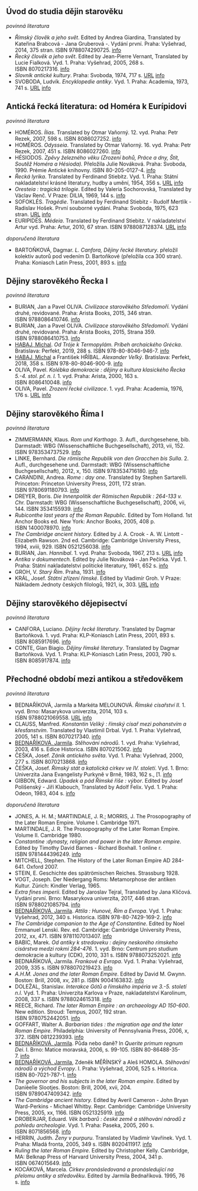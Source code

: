 


## Úvod do studia dějin starověku

_povinná literatura_
- _Římský člověk a jeho svět_. Edited by Andrea Giardina, Translated by Kateřina Brabcová - Jana Gruberová -. Vydání první. Praha: Vyšehrad, 2014, 375 stran. ISBN 9788074290725. [info](https://is.muni.cz/publication/1204658?lang=cs)
- _Řecký člověk a jeho svět_. Edited by Jean-Pierre Vernant, Translated by Lucie Fialková. Vyd. 1. Praha: Vyšehrad, 2005, 268 s. ISBN 8070217316. [info](https://is.muni.cz/publication/673705?lang=cs)
- _Slovník antické kultury_. Praha: Svoboda, 1974, 717 s. [URL](http://www.ndk.cz/) [info](https://is.muni.cz/publication/143110?lang=cs)
- SVOBODA, Ludvík. _Encyklopedie antiky_. Vyd. 1. Praha: Academia, 1973, 741 s. [URL](http://www.ndk.cz/) [info](https://is.muni.cz/publication/148397?lang=cs)


## Antická řecká literatura: od Homéra k Eurípidovi

_povinná literatura_
- HOMÉROS. _Ílias_. Translated by Otmar Vaňorný. 12. vyd. Praha: Petr Rezek, 2007, 598 s. ISBN 8086027252. [info](https://is.muni.cz/publication/824500?lang=cs)
- HOMÉROS. _Odysseia_. Translated by Otmar Vaňorný. 16. vyd. Praha: Petr Rezek, 2007, 451 s. ISBN 8086027260. [info](https://is.muni.cz/publication/824501?lang=cs)
- HÉSIODOS. _Zpěvy železného věku (Zrození bohů, Práce a dny, Štít, Soutěž Homéra a Hésioda)._ Přeložila Julie Nováková. Praha: Svoboda, 1990. Prémie Antické knihovny. ISBN 80-205-0127-4. [info](https://is.muni.cz/publication/591566?lang=cs)
- _Řecká lyrika_. Translated by Ferdinand Stiebitz. Vyd. 1. Praha: Státní nakladatelství krásné literatury, hudby a umění, 1954, 356 s. [URL](http://www.ndk.cz/) [info](https://is.muni.cz/publication/158735?lang=cs)
- _Oresteia : tragická trilogie_. Edited by Valeria Sochorovská, Translated by Václav Renč. V Praze: DILIA, 1969, 144 s. [info](https://is.muni.cz/publication/506118?lang=cs)
- SOFOKLÉS. _Tragédie_. Translated by Ferdinand Stiebitz - Rudolf Mertlík - Radislav Hošek. První souborné vydání. Praha: Svoboda, 1975, 623 stran. [URL](http://www.ndk.cz/) [info](https://is.muni.cz/publication/310078?lang=cs)
- EURIPIDÉS. _Médeia_. Translated by Ferdinand Stiebitz. V nakladatelství Artur vyd. Praha: Artur, 2010, 67 stran. ISBN 9788087128374. [URL](https://search.mlp.cz/cz/titul/medeia/4686645/#/getPodobneTituly=deskriptory-eq:177240871-amp:key-eq:4686645) [info](https://is.muni.cz/publication/885567?lang=cs)

_doporučená literatura_
- BARTOŇKOVÁ, Dagmar. _L. Canfora, Dějiny řecké literatury_. přeložil kolektiv autorů pod vedením D. Bartoňkové (přeložila cca 300 stran). Praha: Koniasch Latin Press, 2001, 893 s. [info](https://is.muni.cz/publication/343233?lang=cs)


## Dějiny starověkého Řecka I

_povinná literatura_
- BURIAN, Jan a Pavel OLIVA. _Civilizace starověkého Středomoří._ Vydání druhé, revidované. Praha: Arista Books, 2015, 346 stran. ISBN 9788086410746. [info](https://is.muni.cz/publication/1310938?lang=cs)
- BURIAN, Jan a Pavel OLIVA. _Civilizace starověkého Středomoří._ Vydání druhé, revidované. Praha: Arista Books, 2015, Strana 359. ISBN 9788086410753. [info](https://is.muni.cz/publication/1310939?lang=cs)
- [HABAJ, Michal](https://is.muni.cz/osoba/491553?lang=cs). _Od Tróje k Termopylám. Príbeh archaického Grécka_. Bratislava: Perfekt, 2019, 288 s. ISBN 978-80-8046-946-7. [info](https://is.muni.cz/publication/1833418?lang=cs)
- [HABAJ, Michal](https://is.muni.cz/osoba/491553?lang=cs) a František HŘÍBAL. _Alexander Veľký_. Bratislava: Perfekt, 2018, 358 s. ISBN 978-80-8046-900-9. [info](https://is.muni.cz/publication/1833419?lang=cs)
- OLIVA, Pavel. _Kolébka demokracie : dějiny a kultura klasického Řecka 5.-4. stol. př. n. l._ 1. vyd. Praha: Arista, 2000, 163 s. ISBN 8086410048. [info](https://is.muni.cz/publication/1284832?lang=cs)
- OLIVA, Pavel. _Zrození řecké civilizace_. 1. vyd. Praha: Academia, 1976, 176 s. [URL](http://www.ndk.cz/) [info](https://is.muni.cz/publication/171991?lang=cs)


## Dějiny starověkého Říma I

_povinná literatura_
- ZIMMERMANN, Klaus. _Rom und Karthago_. 3. Aufl., durchgesehene, bib. Darmstadt: WBG (Wissenschaftliche Buchgesellschaft), 2013, vii, 152. ISBN 9783534737529. [info](https://is.muni.cz/publication/1202466?lang=cs)
- LINKE, Bernhard. _Die römische Republik von den Gracchen bis Sulla_. 2. Aufl., durchgesehene und. Darmstadt: WBG (Wissenschaftliche Buchgesellschaft), 2012, x, 150. ISBN 9783534716180. [info](https://is.muni.cz/publication/1202450?lang=cs)
- CARANDINI, Andrea. _Rome : day one_. Translated by Stephen Sartarelli. Princeton: Princeton University Press, 2011, 172 stran. ISBN 9780691180793. [info](https://is.muni.cz/publication/1355657?lang=cs)
- DREYER, Boris. _Die Innenpolitik der Römischen Republik : 264-133 v. Chr._ Darmstadt: WBG (Wissenschaftliche Buchgesellschaft), 2006, vii, 144. ISBN 3534155939. [info](https://is.muni.cz/publication/1208917?lang=cs)
- _Rubiconthe last years of the Roman Republic_. Edited by Tom Holland. 1st Anchor Books ed. New York: Anchor Books, 2005, 408 p. ISBN 1400078970. [info](https://is.muni.cz/publication/1009555?lang=cs)
- _The Cambridge ancient history._ Edited by J. A. Crook - A. W. Lintott - Elizabeth Rawson. 2nd ed. Cambridge: Cambridge University Press, 1994, xviii, 929. ISBN 0521256038. [info](https://is.muni.cz/publication/688773?lang=cs)
- BURIAN, Jan. _Hannibal_. 1. vyd. Praha: Svoboda, 1967, 213 s. [URL](http://www.ndk.cz/) [info](https://is.muni.cz/publication/53893?lang=cs)
- _Antika v dokumentech._ Edited by Julie Nováková - Jan Pečírka. Vyd. 1. Praha: Státní nakladatelství politické literatury, 1961, 652 s. [info](https://is.muni.cz/publication/721?lang=cs)
- GROH, V. _Starý Řím_. Praha, 1931. [info](https://is.muni.cz/publication/208397?lang=cs)
- KRÁL, Josef. _Státní zřízení římské_. Edited by Vladimír Groh. V Praze: Nákladem Jednoty českých filologů, 1921, ix, 303. [URL](https://digi.law.muni.cz/handle/digilaw/14853) [info](https://is.muni.cz/publication/464410?lang=cs)



## Dějiny starověkého dějepisectví

_povinná literatura_
- CANFORA, Luciano. _Dějiny řecké literatury_. Translated by Dagmar Bartoňková. 1. vyd. Praha: KLP-Koniasch Latin Press, 2001, 893 s. ISBN 8085917696. [info](https://is.muni.cz/publication/811991?lang=cs)
- CONTE, Gian Biagio. _Dějiny římské literatury_. Translated by Dagmar Bartoňková. Vyd. 1. Praha: KLP-Koniasch Latin Press, 2003, 790 s. ISBN 8085917874. [info](https://is.muni.cz/publication/808635?lang=cs)


## Přechodné období mezi antikou a středověkem

_povinná literatura_
- BEDNAŘÍKOVÁ, Jarmila a Markéta MELOUNOVÁ. _Římské císařství II._ 1. vyd. Brno: Masarykova univerzita, 2014, 103 s. ISBN 9788021069558. [URL](http://digilib.phil.muni.cz/handle/11222.digilib/131234) [info](https://is.muni.cz/publication/1215678?lang=cs)
- CLAUSS, Manfred. _Konstantin Veliký : římský císař mezi pohanstvím a křesťanstvím_. Translated by Vlastimil Drbal. Vyd. 1. Praha: Vyšehrad, 2005, 141 s. ISBN 8070217340. [info](https://is.muni.cz/publication/682226?lang=cs)
- [BEDNAŘÍKOVÁ, Jarmila](https://is.muni.cz/osoba/827?lang=cs). _Stěhování národů_. 1. vyd. Praha: Vyšehrad, 2003, 416 s. Edice Historica. ISBN 8070215062. [info](https://is.muni.cz/publication/592388?lang=cs)
- ČEŠKA, Josef. _Zánik antického světa_. Vyd. 1. Praha: Vyšehrad, 2000, 277 s. ISBN 8070213868. [info](https://is.muni.cz/publication/433201?lang=cs)
- ČEŠKA, Josef. _Římský stát a katolická církev ve IV. století_. Vyd. 1. Brno: Univerzita Jana Evangelisty Purkyně v Brně, 1983, 162 s., [1. [info](https://is.muni.cz/publication/278524?lang=cs)
- GIBBON, Edward. _Úpadek a pád Římské říše : výbor_. Edited by Josef Polišenský - Jiří Klabouch, Translated by Adolf Felix. Vyd. 1. Praha: Odeon, 1983, 404 s. [info](https://is.muni.cz/publication/169368?lang=cs)

_doporučená literatura_
- JONES, A. H. M.; MARTINDALE, J. R.; MORRIS, J. The Prosopography of the Later Roman Empire. Volume I. Cambridge 1971.
- MARTINDALE, J. R. The Prosopography of the Later Roman Empire. Volume II. Cambridge 1980.
- _Constantine :dynasty, religion and power in the later Roman empire_. Edited by Timothy David Barnes - Richard Boxhall. 1 online r. ISBN 9781444396249. [info](https://is.muni.cz/publication/1178406?lang=cs)
- MITCHELL, Stephen. The History of the Later Roman Empire AD 284-641. Oxford 2007.
- STEIN, E. Geschichte des spätrömischen Reiches. Strassburg 1928.
- VOGT, Joseph. Der Niedergang Roms: Metamorphose der antiken Kultur. Zürich: Kindler Verlag, 1965.
- _Extra fines imperii_. Edited by Jaroslav Tejral, Translated by Jana Kličová. Vydání první. Brno: Masarykova univerzita, 2017, 446 stran. ISBN 9788021085794. [info](https://is.muni.cz/publication/1387177?lang=cs)
- [BEDNAŘÍKOVÁ, Jarmila](https://is.muni.cz/osoba/827?lang=cs). _Attila : Hunové, Řím a Evropa_. Vyd. 1. Praha: Vyšehrad, 2012, 340 s. Historica. ISBN 978-80-7429-169-2. [info](https://is.muni.cz/publication/982627?lang=cs)
- _The Cambridge companion to the Age of Constantine_. Edited by Noel Emmanuel Lenski. Rev. ed. Cambridge: Cambridge University Press, 2012, xx, 471. ISBN 9781107013407. [info](https://is.muni.cz/publication/1116345?lang=cs)
- BABIC, Marek. _Od antiky k stredoveku : dejiny neskorého rímskeho cisárstva medzi rokmi 284-476_. 1. vyd. Brno: Centrum pro studium demokracie a kultury (CDK), 2010, 331 s. ISBN 9788073252021. [info](https://is.muni.cz/publication/881068?lang=cs)
- BEDNAŘÍKOVÁ, Jarmila. _Frankové a Evropa_. Vyd. 1. Praha: Vyšehrad, 2009, 335 s. ISBN 9788070219423. [info](https://is.muni.cz/publication/863442?lang=cs)
- _A.H.M. Jones and the later Roman Empire_. Edited by David M. Gwynn. Boston: Brill, 2008, xv, 281 p. ISBN 9004163832. [info](https://is.muni.cz/publication/1045041?lang=cs)
- DOLEŽAL, Stanislav. _Interakce Gótů a římského impéria ve 3.-5. století n.l._ Vyd. 1. Praha: Univerzita Karlova v Praze, nakladatelství Karolinum, 2008, 337 s. ISBN 9788024615318. [info](https://is.muni.cz/publication/825483?lang=cs)
- REECE, Richard. _The later Roman Empire : an archaeology AD 150-600_. New edition. Stroud: Tempus, 2007, 192 stran. ISBN 9780752442051. [info](https://is.muni.cz/publication/1359450?lang=cs)
- GOFFART, Walter A. _Barbarian tides : the migration age and the later Roman Empire_. Philadelphia: University of Pennsylvania Press, 2006, x, 372. ISBN 0812239393. [info](https://is.muni.cz/publication/737099?lang=cs)
- [BEDNAŘÍKOVÁ, Jarmila](https://is.muni.cz/osoba/827?lang=cs). Půda nebo daně? In _Querite primum regnum Dei_. I. Brno: Matice moravská, 2006, s. 99-105. ISBN 80-86488-35-7. [info](https://is.muni.cz/publication/710362?lang=cs)
- [BEDNAŘÍKOVÁ, Jarmila](https://is.muni.cz/osoba/827?lang=cs), Zdeněk MĚŘÍNSKÝ a Aleš HOMOLA. _Stěhování národů a východ Evropy_. I. Praha: Vyšehrad, 2006, 525 s. Hitorica. ISBN 80-7021-787-1. [info](https://is.muni.cz/publication/592606?lang=cs)
- _The governor and his subjects in the later Roman empire_. Edited by Danièelle Slootjes. Boston: Brill, 2006, xvii, 204. ISBN 9789047409342. [info](https://is.muni.cz/publication/1032313?lang=cs)
- _The Cambridge ancient history._ Edited by Averil Cameron - John Bryan Ward-Perkins - Michael Whitby. Repr. Cambridge: Cambridge University Press, 2005, xx, 1166. ISBN 0521325919. [info](https://is.muni.cz/publication/688781?lang=cs)
- DROBERJAR, Eduard. _Věk barbarů : české země a stěhování národů z pohledu archeologie_. Vyd. 1. Praha: Paseka, 2005, 260 s. ISBN 8071856568. [info](https://is.muni.cz/publication/670798?lang=cs)
- HERRIN, Judith. _Ženy v purpuru_. Translated by Vladimír Vavřínek. Vyd. 1. Praha: Mladá fronta, 2005, 349 s. ISBN 8020411917. [info](https://is.muni.cz/publication/671386?lang=cs)
- _Ruling the later Roman Empire_. Edited by Christopher Kelly. Cambridge, MA: Belknap Press of Harvard University Press, 2004, 341 p. ISBN 0674015649. [info](https://is.muni.cz/publication/1040626?lang=cs)
- KOCÁKOVÁ, Marcela. _Církev pronásledovaná a pronásledující na přelomu antiky a středověku_. Edited by Jarmila Bednaříková. 1995, 76 s. [info](https://is.muni.cz/publication/33857?lang=cs)